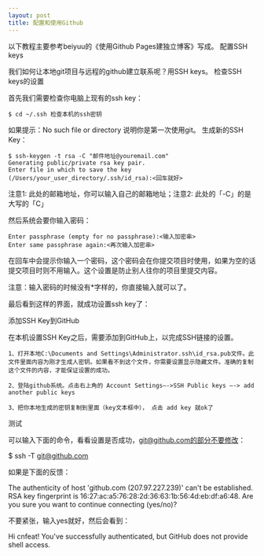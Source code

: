 ```yaml
---
layout: post
title: 配置和使用Github
---
```

以下教程主要参考beiyuu的《使用Github Pages建独立博客》写成。
配置SSH keys

我们如何让本地git项目与远程的github建立联系呢？用SSH keys。
检查SSH keys的设置

首先我们需要检查你电脑上现有的ssh key：

	$ cd ~/.ssh 检查本机的ssh密钥	

如果提示：No such file or directory 说明你是第一次使用git。
生成新的SSH Key：
```
$ ssh-keygen -t rsa -C "邮件地址@youremail.com"  
Generating public/private rsa key pair.  
Enter file in which to save the key (/Users/your_user_directory/.ssh/id_rsa):<回车就好>
```
注意1: 此处的邮箱地址，你可以输入自己的邮箱地址；注意2: 此处的「-C」的是大写的「C」

然后系统会要你输入密码：
```
Enter passphrase (empty for no passphrase):<输入加密串>
Enter same passphrase again:<再次输入加密串>
```
在回车中会提示你输入一个密码，这个密码会在你提交项目时使用，如果为空的话提交项目时则不用输入。这个设置是防止别人往你的项目里提交内容。

注意：输入密码的时候没有*字样的，你直接输入就可以了。

最后看到这样的界面，就成功设置ssh key了：

添加SSH Key到GitHub

在本机设置SSH Key之后，需要添加到GitHub上，以完成SSH链接的设置。

    1、打开本地C:\Documents and Settings\Administrator.ssh\id_rsa.pub文件。此文件里面内容为刚才生成人密钥。如果看不到这个文件，你需要设置显示隐藏文件。准确的复制这个文件的内容，才能保证设置的成功。

    2、登陆github系统。点击右上角的 Account Settings—->SSH Public keys —-> add another public keys

    3、把你本地生成的密钥复制到里面（key文本框中）， 点击 add key 就ok了

测试

可以输入下面的命令，看看设置是否成功，git@github.com的部分不要修改：

$ ssh -T git@github.com

如果是下面的反馈：

The authenticity of host 'github.com (207.97.227.239)' can't be established.
RSA key fingerprint is 16:27:ac:a5:76:28:2d:36:63:1b:56:4d:eb:df:a6:48.
Are you sure you want to continue connecting (yes/no)?

不要紧张，输入yes就好，然后会看到：

Hi cnfeat! You've successfully authenticated, but GitHub does not provide shell access.
